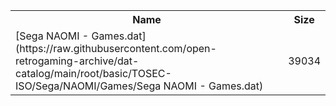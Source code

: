 <table>
<tr><th>Name</th><th>Size</th></tr>
<tr><td>[Sega NAOMI - Games.dat](https://raw.githubusercontent.com/open-retrogaming-archive/dat-catalog/main/root/basic/TOSEC-ISO/Sega/NAOMI/Games/Sega NAOMI - Games.dat)</td><td>39034</td></tr>
</table>

